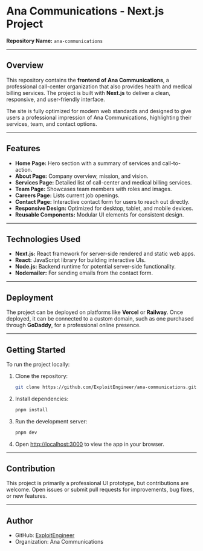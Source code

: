 # Ana Communications - Next.js Project

**Repository Name:** `ana-communications`

---

## Overview

This repository contains the **frontend of Ana Communications**, a professional call-center organization that also provides health and medical billing services. The project is built with **Next.js** to deliver a clean, responsive, and user-friendly interface.

The site is fully optimized for modern web standards and designed to give users a professional impression of Ana Communications, highlighting their services, team, and contact options.

---

## Features

- **Home Page:** Hero section with a summary of services and call-to-action.
- **About Page:** Company overview, mission, and vision.
- **Services Page:** Detailed list of call-center and medical billing services.
- **Team Page:** Showcases team members with roles and images.
- **Careers Page:** Lists current job openings.
- **Contact Page:** Interactive contact form for users to reach out directly.
- **Responsive Design:** Optimized for desktop, tablet, and mobile devices.
- **Reusable Components:** Modular UI elements for consistent design.

---

## Technologies Used

- **Next.js:** React framework for server-side rendered and static web apps.
- **React:** JavaScript library for building interactive UIs.
- **Node.js:** Backend runtime for potential server-side functionality.
- **Nodemailer:** For sending emails from the contact form.

---

## Deployment

The project can be deployed on platforms like **Vercel** or **Railway**. Once deployed, it can be connected to a custom domain, such as one purchased through **GoDaddy**, for a professional online presence.

---

## Getting Started

To run the project locally:

1. Clone the repository:

   ```bash
   git clone https://github.com/ExploitEngineer/ana-communications.git
   ```

2. Install dependencies:

   ```bash
   pnpm install
   ```

3. Run the development server:

   ```bash
   pnpm dev
   ```

4. Open [http://localhost:3000](http://localhost:3000) to view the app in your browser.

---

## Contribution

This project is primarily a professional UI prototype, but contributions are welcome. Open issues or submit pull requests for improvements, bug fixes, or new features.

---

## Author

- GitHub: [ExploitEngineer](https://github.com/ExploitEngineer)
- Organization: Ana Communications
